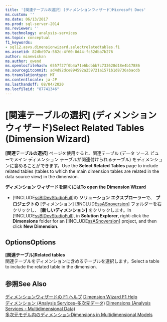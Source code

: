 ```yaml
---
title: '[関連テーブルの選択] (ディメンションウィザード)Microsoft Docs'
ms.custom: ''
ms.date: 06/13/2017
ms.prod: sql-server-2014
ms.reviewer: ''
ms.technology: analysis-services
ms.topic: conceptual
f1_keywords:
- sql12.asvs.dimensionwizard.selectrelatedtables.f1
ms.assetid: 82dbd97a-582c-4f60-8d44-fc52dba7b276
author: minewiskan
ms.author: owend
ms.openlocfilehash: 6557f27f0b4a71e6bdbbb7c733628d18e4b17886
ms.sourcegitcommit: ad4d92dce894592a259721a1571b1d8736abacdb
ms.translationtype: MT
ms.contentlocale: ja-JP
ms.lasthandoff: 08/04/2020
ms.locfileid: "87741346"
---
```

# <a name="select-related-tables-dimension-wizard"></a><span data-ttu-id="b81f0-102">[関連テーブルの選択] (ディメンション ウィザード)</span><span class="sxs-lookup"><span data-stu-id="b81f0-102">Select Related Tables (Dimension Wizard)</span></span>
  <span data-ttu-id="b81f0-103">**[関連テーブルの選択]** ページを使用すると、関連テーブル (データ ソース ビューでメイン ディメンション テーブルが関連付けられるテーブル) をディメンションに含めることができます。</span><span class="sxs-lookup"><span data-stu-id="b81f0-103">Use the **Select Related Tables** page to include related tables (tables to which the main dimension tables are related in the data source view) in the dimension.</span></span>  
  
 <span data-ttu-id="b81f0-104">**ディメンション ウィザードを開くには**</span><span class="sxs-lookup"><span data-stu-id="b81f0-104">**To open the Dimension Wizard**</span></span>  
  
-   <span data-ttu-id="b81f0-105">[!INCLUDE[ssBIDevStudioFull](../includes/ssbidevstudiofull-md.md)]の **ソリューション エクスプローラー**で、 **プロジェクトの** [ディメンション] [!INCLUDE[ssASnoversion](../includes/ssasnoversion-md.md)] フォルダーを右クリックし、 **[新しいディメンション]** をクリックします。</span><span class="sxs-lookup"><span data-stu-id="b81f0-105">In [!INCLUDE[ssBIDevStudioFull](../includes/ssbidevstudiofull-md.md)], in **Solution Explorer**, right-click the **Dimensions** folder for an [!INCLUDE[ssASnoversion](../includes/ssasnoversion-md.md)] project, and then click **New Dimension**.</span></span>  
  
## <a name="options"></a><span data-ttu-id="b81f0-106">Options</span><span class="sxs-lookup"><span data-stu-id="b81f0-106">Options</span></span>  
 <span data-ttu-id="b81f0-107">**[関連テーブル]**</span><span class="sxs-lookup"><span data-stu-id="b81f0-107">**Related tables**</span></span>  
 <span data-ttu-id="b81f0-108">関連テーブルをディメンションに含めるテーブルを選択します。</span><span class="sxs-lookup"><span data-stu-id="b81f0-108">Select a table to include the related table in the dimension.</span></span>  
  
## <a name="see-also"></a><span data-ttu-id="b81f0-109">参照</span><span class="sxs-lookup"><span data-stu-id="b81f0-109">See Also</span></span>  
 <span data-ttu-id="b81f0-110">[ディメンションウィザードの F1 ヘルプ](dimension-wizard-f1-help.md) </span><span class="sxs-lookup"><span data-stu-id="b81f0-110">[Dimension Wizard F1 Help](dimension-wizard-f1-help.md) </span></span>  
 <span data-ttu-id="b81f0-111">[ディメンション &#40;Analysis Services-多次元データ&#41;](multidimensional-models-olap-logical-dimension-objects/dimensions-analysis-services-multidimensional-data.md) </span><span class="sxs-lookup"><span data-stu-id="b81f0-111">[Dimensions &#40;Analysis Services - Multidimensional Data&#41;](multidimensional-models-olap-logical-dimension-objects/dimensions-analysis-services-multidimensional-data.md) </span></span>  
 [<span data-ttu-id="b81f0-112">多次元モデル内のディメンション</span><span class="sxs-lookup"><span data-stu-id="b81f0-112">Dimensions in Multidimensional Models</span></span>](multidimensional-models/dimensions-in-multidimensional-models.md)  
  
  
